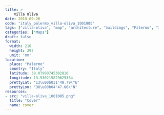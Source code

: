 ```yaml
---
title: > 
    Villa Oliva
date: 2018-09-26
code: "italy_palermo_villa-oliva_1001085"
tags: ["villa-oliva", "map", "architecture", "buildings", "Palermo", "Italy"]
categories: ["Maps"]
draft: false
format:
  width: 210
  height: 297
  unit: 'mm'
location:
  place: "Palermo"
  country: "Italy"
  latitude: 38.07990745302816
  longitude: 13.530219829625334
  prettyLat: "13\u00b031'48.79\"E"
  prettyLon: "38\u00b04'47.66\"N"
resources:
- src: "villa-oliva_1001085.png"
  title: "Cover"
  name: cover
---
```

